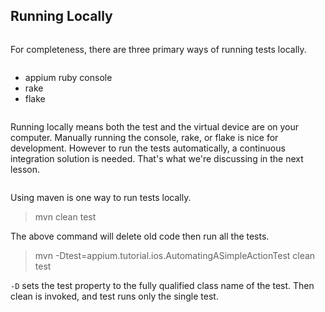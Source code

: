 ## Running Locally

<ruby>

For completeness, there are three primary ways of running tests locally.

- appium ruby console
- rake
- flake

Running locally means both the test and the virtual device are on your
computer. Manually running the console, rake, or flake is nice for
development. However to run the tests automatically, a continuous integration
solution is needed. That's what we're discussing in the next lesson.

</ruby>

<java>

Using maven is one way to run tests locally.

> mvn clean test

The above command will delete old code then run all the tests.

> mvn -Dtest=appium.tutorial.ios.AutomatingASimpleActionTest clean test

`-D` sets the test property to the fully qualified class name of the test.
Then clean is invoked, and test runs only the single test.

</java>